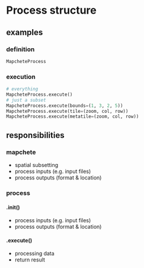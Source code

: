 # Process structure

## examples

### definition
```python
MapcheteProcess
```

### execution
```python
# everything
MapcheteProcess.execute()
# just a subset
MapcheteProcess.execute(bounds=(1, 3, 2, 5))
MapcheteProcess.execute(tile=(zoom, col, row))
MapcheteProcess.execute(metatile=(zoom, col, row))
```

## responsibilities

### mapchete
* spatial subsetting
* process inputs (e.g. input files)
* process outputs (format & location)

### process

#### .__init__()
* process inputs (e.g. input files)
* process outputs (format & location)

#### .execute()
* processing data
* return result
